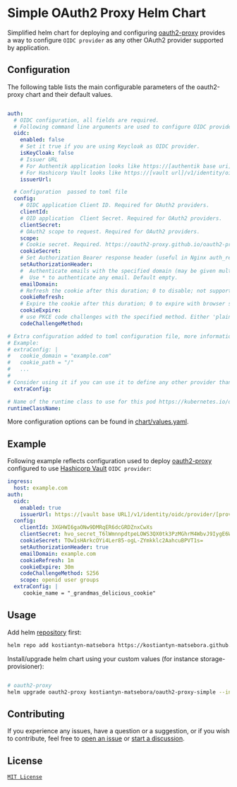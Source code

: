 # Simple OAuth2 Proxy Helm Chart

Simplified helm chart for deploying and configuring [oauth2-proxy] provides a way to configure `OIDC provider` as any other OAuth2 provider supported by application.

## Configuration

The following table lists the main configurable parameters of the oauth2-proxy chart and their default values.

```yaml

auth:
  # OIDC configuration, all fields are required.
  # Following command line arguments are used to configure OIDC provider.
  oidc:
    enabled: false
    # Set it true if you are using Keycloak as OIDC provider.
    isKeyCloak: false
    # Issuer URL
    # For Authentik application looks like https://[authentik base uri]/application/o/[application name]/
    # For Hashicorp Vault looks like https://[vault url]/v1/identity/oidc/provider/[provider name]
    issuerUrl: 

  # Configuration  passed to toml file
  config:
    # OIDC application Client ID. Required for OAuth2 providers.
    clientId: 
    # OID application  Client Secret. Required for OAuth2 providers.
    clientSecret:
    # OAuth2 scope to request. Required for OAuth2 providers.
    scope:
    # Cookie secret. Required. https://oauth2-proxy.github.io/oauth2-proxy/docs/configuration/overview/#config-file
    cookieSecret:
    # Set Authorization Bearer response header (useful in Nginx auth_request mode). Default false.
    setAuthorizationHeader:
    #  Authenticate emails with the specified domain (may be given multiple times).
    #  Use * to authenticate any email. Default empty.
    emailDomain:
    # Refresh the cookie after this duration; 0 to disable; not supported by all providers. Default empty
    cookieRefresh:
    # Expire the cookie after this duration; 0 to expire with browser session; not supported by all providers. Default 168h0m0s
    cookieExpire:
    # use PKCE code challenges with the specified method. Either 'plain' or 'S256' (recommended). Default empty
    codeChallengeMethod:

# Extra configuration added to toml configuration file, more information you can find here https://oauth2-proxy.github.io/oauth2-proxy/configuration/overview,
# Example: 
# extraConfig: |
#   cookie_domain = "example.com"
#   cookie_path = "/"
#   ...
#
# Consider using it if you can use it to define any other provider than OIDC
  extraConfig:

# Name of the runtime class to use for this pod https://kubernetes.io/docs/concepts/containers/runtime-class/  
runtimeClassName:
```

More configuration options can be found in [chart/values.yaml](./chart/values.yaml).

## Example

Following example reflects configuration used to deploy [oauth2-proxy] configured to use [Hashicorp Vault](https://www.vaultproject.io/) `OIDC provider`:

```yaml
ingress:
  host: example.com
auth:
  oidc:
    enabled: true
    issuerUrl: https://[vault base URL]/v1/identity/oidc/provider/[provider name]
  config:
    clientId: 3XGHWI6gaONw9DMRqER6dcGRDZnxCwXs
    clientSecret: hvo_secret_T6lWmnnpdtpeLOWS3QX0tk3PzMGhrM4WbvJ9IygE6W3q0USsVsOsfUKuZ8MqZOo6
    cookieSecret: TOw1sHArkcOYi4Ler85-ogL-ZYmkklc2AahcuBPVT1s=
    setAuthorizationHeader: true
    emailDomain: example.com
    cookieRefresh: 1m 
    cookieExpire: 30m
    codeChallengeMethod: S256
    scope: openid user groups
  extraConfig: |
     cookie_name = "_grandmas_delicious_cookie"
```

## Usage

Add helm [repository](https://kostiantyn-matsebora.github.io/helm-charts/) first:

```bash
helm repo add kostiantyn-matsebora https://kostiantyn-matsebora.github.io/helm-charts/
```

Install/upgrade helm chart using your custom values (for instance storage-provisioner):

```bash

# oauth2-proxy
helm upgrade oauth2-proxy kostiantyn-matsebora/oauth2-proxy-simple --install --values ./custom-values.yaml

```

## Contributing

If you experience any issues, have a question or a suggestion, or if you wish
to contribute, feel free to [open an issue][issues] or
[start a discussion][discussions].

[issues]: https://github.com/kostiantyn-matsebora/oauth2-proxy-simple/issues
[discussions]: https://github.com/kostiantyn-matsebora/oauth2-proxy-simple/discussions

## License

[`MIT License`](../LICENSE)


[oauth2-proxy]:https://github.com/oauth2-proxy/oauth2-proxy
